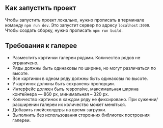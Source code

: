 ## Как запустить проект
Чтобы запустить проект локально, нужно прописать в терминале команду `npm run dev`. 
Это запустит сервер по адресу `localhost:3000`.
Чтобы создать сборку, нужно прописать `npm run build`.
## Требования к галерее
- Разместить картинки галереи рядами. Количество рядов не ограничено.
- Ряды должны быть одинаковы по ширине, но могут различаться по высоте.
- Все картинки в одном ряду должны быть одинаковы по высоте.
- У картинок должны быть сохранены пропорции.
- Интерфейс должен быть responsive, максимальная ширина контейнера — 860 px, минимальная – 320 px.
- Количество картинок в каждом ряду не фиксировано. При сужении/расширении галереи их количество может меняться.
- Добавить плейсхолдеры на время загрузки.
- Выполнить без использования сторонних библиотек построения галереи.
